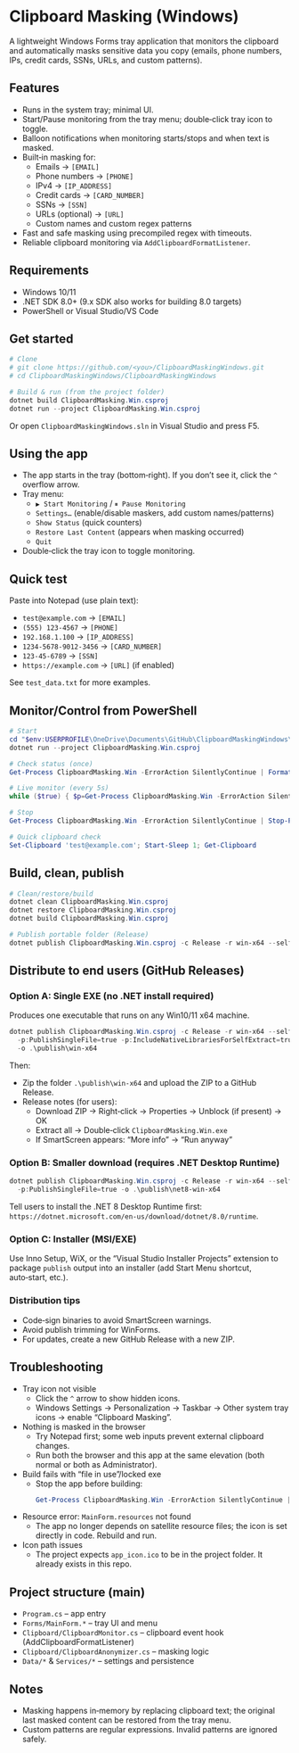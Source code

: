 # Clipboard Masking (Windows)

A lightweight Windows Forms tray application that monitors the clipboard and automatically masks sensitive data you copy (emails, phone numbers, IPs, credit cards, SSNs, URLs, and custom patterns).

## Features
- Runs in the system tray; minimal UI.
- Start/Pause monitoring from the tray menu; double‑click tray icon to toggle.
- Balloon notifications when monitoring starts/stops and when text is masked.
- Built‑in masking for:
  - Emails → `[EMAIL]`
  - Phone numbers → `[PHONE]`
  - IPv4 → `[IP_ADDRESS]`
  - Credit cards → `[CARD_NUMBER]`
  - SSNs → `[SSN]`
  - URLs (optional) → `[URL]`
  - Custom names and custom regex patterns
- Fast and safe masking using precompiled regex with timeouts.
- Reliable clipboard monitoring via `AddClipboardFormatListener`.

## Requirements
- Windows 10/11
- .NET SDK 8.0+ (9.x SDK also works for building 8.0 targets)
- PowerShell or Visual Studio/VS Code

## Get started
```powershell
# Clone
# git clone https://github.com/<you>/ClipboardMaskingWindows.git
# cd ClipboardMaskingWindows/ClipboardMaskingWindows

# Build & run (from the project folder)
dotnet build ClipboardMasking.Win.csproj
dotnet run --project ClipboardMasking.Win.csproj
```

Or open `ClipboardMaskingWindows.sln` in Visual Studio and press F5.

## Using the app
- The app starts in the tray (bottom‑right). If you don’t see it, click the `^` overflow arrow.
- Tray menu:
  - `▶ Start Monitoring` / `⏸ Pause Monitoring`
  - `Settings…` (enable/disable maskers, add custom names/patterns)
  - `Show Status` (quick counters)
  - `Restore Last Content` (appears when masking occurred)
  - `Quit`
- Double‑click the tray icon to toggle monitoring.

## Quick test
Paste into Notepad (use plain text):
- `test@example.com` → `[EMAIL]`
- `(555) 123-4567` → `[PHONE]`
- `192.168.1.100` → `[IP_ADDRESS]`
- `1234-5678-9012-3456` → `[CARD_NUMBER]`
- `123-45-6789` → `[SSN]`
- `https://example.com` → `[URL]` (if enabled)

See `test_data.txt` for more examples.

## Monitor/Control from PowerShell
```powershell
# Start
cd "$env:USERPROFILE\OneDrive\Documents\GitHub\ClipboardMaskingWindows\ClipboardMaskingWindows"
dotnet run --project ClipboardMasking.Win.csproj

# Check status (once)
Get-Process ClipboardMasking.Win -ErrorAction SilentlyContinue | Format-Table Name,Id,StartTime,CPU,WS -AutoSize

# Live monitor (every 5s)
while ($true) { $p=Get-Process ClipboardMasking.Win -ErrorAction SilentlyContinue; if ($p){$p|Format-Table Name,Id,CPU,WS -AutoSize}else{'Not running'}; Start-Sleep 5; Clear-Host }

# Stop
Get-Process ClipboardMasking.Win -ErrorAction SilentlyContinue | Stop-Process -Force

# Quick clipboard check
Set-Clipboard 'test@example.com'; Start-Sleep 1; Get-Clipboard
```

## Build, clean, publish
```powershell
# Clean/restore/build
dotnet clean ClipboardMasking.Win.csproj
dotnet restore ClipboardMasking.Win.csproj
dotnet build ClipboardMasking.Win.csproj

# Publish portable folder (Release)
dotnet publish ClipboardMasking.Win.csproj -c Release -r win-x64 --self-contained false -o .\publish
```

## Distribute to end users (GitHub Releases)
### Option A: Single EXE (no .NET install required)
Produces one executable that runs on any Win10/11 x64 machine.
```powershell
dotnet publish ClipboardMasking.Win.csproj -c Release -r win-x64 --self-contained true \
  -p:PublishSingleFile=true -p:IncludeNativeLibrariesForSelfExtract=true -p:DebugType=None \
  -o .\publish\win-x64
```
Then:
- Zip the folder `.\publish\win-x64` and upload the ZIP to a GitHub Release.
- Release notes (for users):
  - Download ZIP → Right‑click → Properties → Unblock (if present) → OK
  - Extract all → Double‑click `ClipboardMasking.Win.exe`
  - If SmartScreen appears: “More info” → “Run anyway”

### Option B: Smaller download (requires .NET Desktop Runtime)
```powershell
dotnet publish ClipboardMasking.Win.csproj -c Release -r win-x64 --self-contained false \
  -p:PublishSingleFile=true -o .\publish\net8-win-x64
```
Tell users to install the .NET 8 Desktop Runtime first: `https://dotnet.microsoft.com/en-us/download/dotnet/8.0/runtime`.

### Option C: Installer (MSI/EXE)
Use Inno Setup, WiX, or the “Visual Studio Installer Projects” extension to package `publish` output into an installer (add Start Menu shortcut, auto‑start, etc.).

### Distribution tips
- Code‑sign binaries to avoid SmartScreen warnings.
- Avoid publish trimming for WinForms.
- For updates, create a new GitHub Release with a new ZIP.

## Troubleshooting
- Tray icon not visible
  - Click the `^` arrow to show hidden icons.
  - Windows Settings → Personalization → Taskbar → Other system tray icons → enable “Clipboard Masking”.
- Nothing is masked in the browser
  - Try Notepad first; some web inputs prevent external clipboard changes.
  - Run both the browser and this app at the same elevation (both normal or both as Administrator).
- Build fails with “file in use”/locked exe
  - Stop the app before building:
    ```powershell
    Get-Process ClipboardMasking.Win -ErrorAction SilentlyContinue | Stop-Process -Force
    ```
- Resource error: `MainForm.resources` not found
  - The app no longer depends on satellite resource files; the icon is set directly in code. Rebuild and run.
- Icon path issues
  - The project expects `app_icon.ico` to be in the project folder. It already exists in this repo.

## Project structure (main)
- `Program.cs` – app entry
- `Forms/MainForm.*` – tray UI and menu
- `Clipboard/ClipboardMonitor.cs` – clipboard event hook (AddClipboardFormatListener)
- `Clipboard/ClipboardAnonymizer.cs` – masking logic
- `Data/*` & `Services/*` – settings and persistence

## Notes
- Masking happens in‑memory by replacing clipboard text; the original last masked content can be restored from the tray menu.
- Custom patterns are regular expressions. Invalid patterns are ignored safely.

